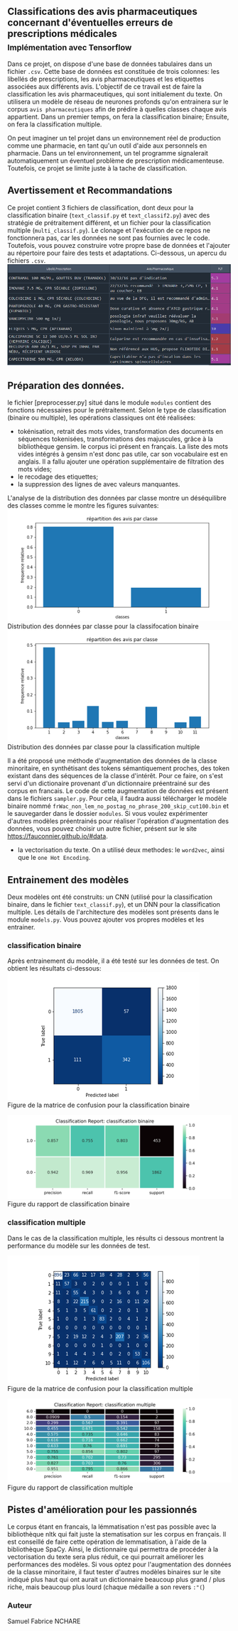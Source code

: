 ## Classifications des avis pharmaceutiques concernant d'éventuelles erreurs de prescriptions médicales<br><sub>Implémentation avec Tensorflow</sub>

Dans ce projet, on dispose d'une base de données tabulaires dans un fichier `.csv`. Cette base de données est constituée de trois colonnes: les libellés de prescriptions, les avis pharmaceutiques et les etiquettes associées aux différents avis.
L'objectif de ce travail est de faire la classification les avis pharmaceutiques, qui sont initialement du texte. On utilisera un modèle de réseau de neurones profonds qu'on entrainera sur le corpus `avis pharmaceutiques` afin de prédire à quelles classes
chaque avis appartient. Dans un premier temps, on fera la classification binaire; Ensuite, on fera la classification multiple.

On peut imaginer un tel projet dans un environnement réel de production comme une pharmacie, en tant qu'un outil d'aide aux personnels en pharmacie. Dans un tel environnement, un tel programme signalerait automatiquement un éventuel problème de prescription
médicamenteuse. Toutefois, ce projet se limite juste à la tache de classification.

## Avertissement et Recommandations

Ce projet contient 3 fichiers de classification, dont deux pour la classification binaire (`text_classif.py` et `text_classif2.py`) avec des stratégie de prétraitement différent, et un fichier pour la classification multiple (`multi_classif.py`).
Le clonage et l'exécution de ce repos ne fonctionnera pas, car les données ne sont pas fournies avec le code. Toutefois, vous pouvez construire votre propre base de données et l'ajouter au répertoire pour faire des tests et adaptations.
Ci-dessous, un apercu du fichiers `.csv`.
<a href="./graphics/apercu_df.png"><img alt="apercu des données" src="./graphics/apercu_df.png"></img></a>



## Préparation des données.

le fichier [preprocesser.py] situé dans le module `modules` contient des fonctions nécessaires pour le prétraitement. Selon le type de classification (binaire ou multiple), les opérations classiques ont été réalisées:
- tokénisation, retrait des mots vides, transformation des documents en séquences tokenisées, transformations des majuscules, grâce à la bibliothèque gensim.
  le corpus ici présent en français. La liste des mots vides intégrés à gensim n'est donc pas utile, car son vocabulaire est en anglais. Il a fallu ajouter une opération supplémentaire de filtration des mots vides;
- le recodage des etiquettes;
- la suppression des lignes de avec valeurs manquantes.

L'analyse de la distribution des données par classe montre un déséquilibre des classes comme le montre les figures suivantes:  
<a href="./graphics/distribution_classifBinaire.png"><img alt="distribution classification binaire" src="./graphics/distribution_classifBinaire.png"></img></a>  
Distribution des données par classe pour la classifocation binaire
<a href="./graphics/distribution_multiclasse.png"><img alt="distribution classification multiple" src="./graphics/distribution_multiclasse.png"></img></a>  
Distribution des données par classe pour la classification multiple  

Il a été proposé une méthode d'augmentation des données de la classe minoritaire, en synthétisant des tokens sémantiquement proches, des token existant dans des séquences de la classe d'intérêt. Pour ce faire, on s'est servi 
d'un dictionaire provenant d'un dictionnaire préentrainé sur des corpus en francais. Le code de cette augmentation de données est présent dans le fichiers `sampler.py`. Pour cela, il faudra aussi télécharger le modèle binaire
nommé `frWac_non_lem_no_postag_no_phrase_200_skip_cut100.bin` et le sauvegarder dans le dossier `modules`. Si vous voulez expérimenter d'autres modèles préentrainés pour réaliser l'opération d'augmentation des données, vous pouvez choisir
un autre fichier, présent sur le site https://fauconnier.github.io/#data.

- la vectorisation du texte. On a utilisé deux methodes: le `word2vec`, ainsi que le `one Hot Encoding`. 

## Entrainement des modèles
Deux modèles ont été construits: un CNN (utilisé pour la classification binaire, dans le fichier `text_classif.py`), et un DNN pour la classification multiple.
Les détails de l'architecture des modèles sont présents dans le module `models.py`. Vous pouvez ajouter vos propres modèles et les entrainer.

### classification binaire
Après entrainement du modèle, il a été testé sur les données de test. On obtient les résultats ci-dessous:  
<a href="./graphics/cf_binaryClassif.png"><img alt="matrice de confusion classification binaire" src="./graphics/cf_binaryClassif.png"></img></a>  
Figure de la matrice de confusion pour la classification binaire

<a href="./graphics/clr_binaryClassif.png"><img alt="rapport de classification binaire" src="./graphics/clr_binaryClassif.png"></img></a>  
Figure du rapport de classification binaire

### classification multiple
Dans le cas de la classification multiple, les résults ci dessous montrent la performance du modèle sur les données de test.

<a href="./graphics/cf_multiClassif.png"><img alt="matrice de confusion classification multiple" src="./graphics/cf_multiClassif.png"></img></a>  
Figure de la matrice de confusion pour la classification multiple

<a href="./graphics/clr_multiClassif.png"><img alt="rapport de classification multiple" src="./graphics/clr_multiClassif.png"></img></a>  
Figure du rapport de classification multiple

## Pistes d'amélioration pour les passionnés
Le corpus étant en francais, la lémmatisation n'est pas possible avec la bibliothèque nltk qui fait juste la stematisation sur les corpus en français. Il est conseillé de faire cette opération de lemmatisation, à l'aide de la bibliothèque SpaCy.
Ainsi, le dictionnaire qui permettra de procéder à la vectorisation du texte sera plus réduit, ce qui pourrait améliorer les performances des modèles.
Si vous optez pour l'augmentation des données de la classe minoritaire, il faut tester d'autres modèles binaires sur le site indiqué plus haut qui ont aurait un dictionnaire beaucoup plus grand / plus riche, mais beaucoup plus lourd (chaque médaille a son revers `:"(`)

### Auteur
Samuel Fabrice NCHARE
